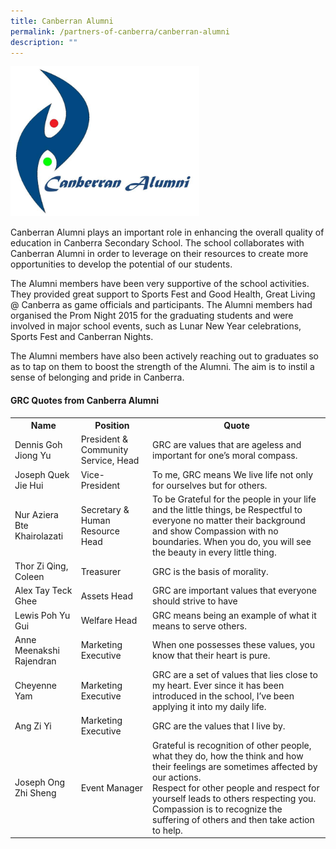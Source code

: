 ```yaml
---
title: Canberran Alumni
permalink: /partners-of-canberra/canberran-alumni
description: ""
---
```

<img src="/images/calogo.jpg" 
     style="width:60%">
<div>
<div>
<div>
<p>Canberran Alumni plays an important role in enhancing the overall quality of education in Canberra Secondary School. The school collaborates with Canberran Alumni in order to leverage on their resources to create more opportunities to develop the potential of our students.</p>
<p>The Alumni members have been very supportive of the school activities. They provided great support to Sports Fest and Good Health, Great Living @ Canberra as game officials and participants. The Alumni members had organised the Prom Night 2015 for the graduating students and were involved in major school events, such as Lunar New Year celebrations, Sports Fest and Canberran Nights.</p>
<p>The Alumni members have also been actively reaching out to graduates so as to tap on them to boost the strength of the Alumni. The aim is to instil a sense of belonging and pride in Canberra.</p>
</div>
</div>
<div>
	<h4><strong>GRC Quotes from Canberra Alumni</strong></h4>
<div>
<table>
<tbody>
<tr>
<th><strong>Name</strong></th>
<th><strong>Position</strong></th>
<th><strong>Quote</strong></th>
</tr>
<tr>
<td>Dennis Goh Jiong Yu</td>
<td>President &amp; Community Service, Head</td>
<td>GRC are values that are ageless and important for one&rsquo;s moral compass.</td>
</tr>
<tr>
<td>Joseph Quek Jie Hui</td>
<td>Vice-President</td>
<td>To me, GRC means We live life not only for ourselves but for others.</td>
</tr>
<tr>
<td>Nur Aziera Bte Khairolazati</td>
<td>Secretary &amp; Human Resource Head</td>
<td>To be Grateful for the people in your life and the little things, be Respectful to everyone no matter their background and show Compassion with no boundaries. When you do, you will see the beauty in every little thing.</td>
</tr>
<tr>
<td>Thor Zi Qing, Coleen</td>
<td>Treasurer</td>
<td>GRC is the basis of morality.</td>
</tr>
<tr>
<td>Alex Tay Teck Ghee</td>
<td>Assets Head</td>
<td>
<div>GRC are important values that everyone should strive to have</div>
</td>
</tr>
<tr>
<td>Lewis Poh Yu Gui</td>
<td>Welfare Head</td>
<td>GRC means being an example of what it means to serve others.</td>
</tr>
<tr>
<td>Anne Meenakshi Rajendran</td>
<td>Marketing Executive</td>
<td>When one possesses these values, you know that their heart is pure.</td>
</tr>
<tr>
<td>Cheyenne Yam</td>
<td>Marketing Executive</td>
<td>
<div>GRC are a set of values that lies close to my heart. Ever since it has been introduced in the school, I&rsquo;ve been applying it into my daily life.</div>
</td>
</tr>
<tr>
<td>Ang Zi Yi</td>
<td>Marketing Executive</td>
<td>GRC are the values that I live by.</td>
</tr>
<tr>
<td>Joseph Ong Zhi Sheng</td>
<td>Event Manager</td>
<td>
<div>Grateful is recognition of other people, what they do, how the think and how their feelings are sometimes affected by our actions.</div>
<div>Respect for other people and respect for yourself leads to others respecting you. Compassion is to recognize the suffering of others and then take action to help.</div>
</td>
</tr>
</tbody>
</table>
</div>
</div>
</div>
